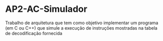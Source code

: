 # AP2-AC-Simulador
Trabalho de arquitetura que tem como objetivo implementar um programa (em C ou C++) que simule a execução de instruções mostradas na tabela de decodificação fornecida
